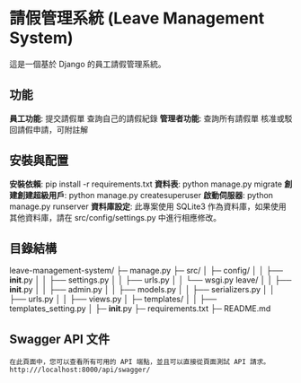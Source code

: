 # 請假管理系統 (Leave Management System)
這是一個基於 Django 的員工請假管理系統。

## 功能
**員工功能**:
    提交請假單
    查詢自己的請假紀錄
**管理者功能**:
    查詢所有請假單
    核准或駁回請假申請，可附註解

## 安裝與配置
**安裝依賴**:
    pip install -r requirements.txt
**資料表**:
    python manage.py migrate
**創建創建超級用戶**:
    python manage.py createsuperuser
**啟動伺服器**:
    python manage.py runserver
**資料庫設定**:
    此專案使用 SQLite3 作為資料庫，如果使用其他資料庫，請在 src/config/settings.py 中進行相應修改。

## 目錄結構
leave-management-system/
├─ manage.py
├─ src/
│   ├─ config/
│   │   ├── __init__.py
│   │   ├── settings.py
│   │   ├── urls.py
│   │   └── wsgi.py
leave/
│   │   ├── __init__.py
│   │   ├── admin.py
│   │   ├── models.py
│   │   ├── serializers.py
│   │   ├── urls.py
│   │   ├── views.py
│   ├─ templates/
│   │   ├── templates_setting.py
│   ├─ __init__.py
├─ requirements.txt
├─ README.md

## Swagger API 文件
    在此頁面中，您可以查看所有可用的 API 端點，並且可以直接從頁面測試 API 請求。
    http:///localhost:8000/api/swagger/
